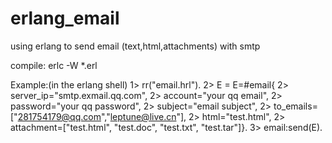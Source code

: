 erlang_email
============
using erlang to send email (text,html,attachments) with smtp

compile: erlc -W *.erl

Example:(in the erlang shell) 
1> rr("email.hrl").
2> E = E=#email{
2> server_ip="smtp.exmail.qq.com", 
2> account="your qq email",
2> password="your qq password",
2> subject="email subject",
2> to_emails=["281754179@qq.com","leptune@live.cn"],
2> html="test.html",
2> attachment=["test.html", "test.doc", "test.txt", "test.tar"]}.
3> email:send(E).
